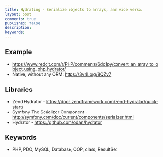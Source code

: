 ```yaml
---
title: Hydrating - Serialize objects to arrays, and vice versa.
layout: post
comments: true
published: false
description: 
keywords: 
---
```


## Example

* https://www.reddit.com/r/PHP/comments/6do1py/convert_an_array_to_object_using_php_hydrator/
* Native, without any ORM: https://3v4l.org/8QZv7

## Libraries

* Zend Hydrator - https://docs.zendframework.com/zend-hydrator/quick-start/
* Symfony The Serializer Component - http://symfony.com/doc/current/components/serializer.html
* Hydrator - https://github.com/odan/hydrator

## Keywords

* PHP, PDO, MySQL, Database, OOP, class, ResultSet